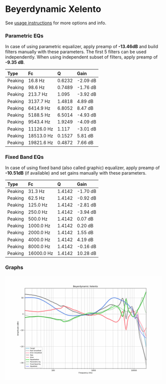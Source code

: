 # Beyerdynamic Xelento
See [usage instructions](https://github.com/jaakkopasanen/AutoEq#usage) for more options and info.

### Parametric EQs
In case of using parametric equalizer, apply preamp of **-13.46dB** and build filters manually
with these parameters. The first 5 filters can be used independently.
When using independent subset of filters, apply preamp of **-9.35 dB**.

| Type    | Fc         |      Q | Gain     |
|:--------|:-----------|:-------|:---------|
| Peaking | 16.8 Hz    | 0.6232 | -2.09 dB |
| Peaking | 98.6 Hz    | 0.7489 | -1.76 dB |
| Peaking | 213.7 Hz   | 1.095  | -3.92 dB |
| Peaking | 3137.7 Hz  | 1.4818 | 4.89 dB  |
| Peaking | 6414.9 Hz  | 6.8052 | 8.47 dB  |
| Peaking | 5188.5 Hz  | 6.5014 | -4.93 dB |
| Peaking | 9543.4 Hz  | 1.9249 | -4.09 dB |
| Peaking | 11126.0 Hz | 1.117  | -3.01 dB |
| Peaking | 18513.0 Hz | 0.1527 | 5.81 dB  |
| Peaking | 19821.6 Hz | 0.4872 | 7.66 dB  |

### Fixed Band EQs
In case of using fixed band (also called graphic) equalizer, apply preamp of **-10.51dB**
(if available) and set gains manually with these parameters.

| Type    | Fc         |      Q | Gain     |
|:--------|:-----------|:-------|:---------|
| Peaking | 31.3 Hz    | 1.4142 | -1.70 dB |
| Peaking | 62.5 Hz    | 1.4142 | -0.92 dB |
| Peaking | 125.0 Hz   | 1.4142 | -2.81 dB |
| Peaking | 250.0 Hz   | 1.4142 | -3.94 dB |
| Peaking | 500.0 Hz   | 1.4142 | 0.07 dB  |
| Peaking | 1000.0 Hz  | 1.4142 | 0.20 dB  |
| Peaking | 2000.0 Hz  | 1.4142 | 1.55 dB  |
| Peaking | 4000.0 Hz  | 1.4142 | 4.19 dB  |
| Peaking | 8000.0 Hz  | 1.4142 | -0.16 dB |
| Peaking | 16000.0 Hz | 1.4142 | 10.28 dB |

### Graphs
![](./Beyerdynamic%20Xelento.png)